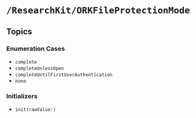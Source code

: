 # ``/ResearchKit/ORKFileProtectionMode``

<!-- The content below this line is auto-generated and is redundant. You should either incorporate it into your content above this line or delete it. -->

## Topics

### Enumeration Cases

- ``complete``
- ``completeUnlessOpen``
- ``completeUntilFirstUserAuthentication``
- ``none``

### Initializers

- ``init(rawValue:)``